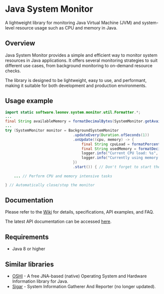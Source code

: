 Java System Monitor
===================
A lightweight library for monitoring Java Virtual Machine (JVM) and system-level resource usage such as CPU and memory in Java.

Overview
--------
Java System Monitor provides a simple and efficient way to monitor system resources in Java applications. It offers several monitoring strategies to suit different use cases, from background monitoring to on-demand resource checks.

The library is designed to be lightweight, easy to use, and performant, making it suitable for both development and production environments.

Usage example
-------------

```java
import static software.leonov.system.monitor.util.Formatter.*;
...
final String availableMemory = formatDecimalBytes(SystemMonitor.getAvailableMemory());
...
try (SystemMonitor monitor = BackgroundSystemMonitor
                               .updateEvery(Duration.ofSeconds(1))
                               .onUpdate((cpu, memory) -> {
                                   final String cpuLoad = formatPercent(cpu.getSystemCpuLoad());
                                   final String usedMemory = formatDecimalBytes(memory.getUsedMemory());
                                   logger.info("Current CPU load: %s", cpuLoad);
                                   logger.info("Currently using memory: %s out of %s", usedMemory, availableMemory);
                               })
                               .start()) { // Don't forget to start the monitor
                               
    ... // Perform CPU and memory intensive tasks

} // Automatically close/stop the monitor
```

Documentation
-------------
Please refer to the [Wiki](https://github.com/zleonov/java-system-monitor/wiki) for details, specifications, API examples, and FAQ.

The latest API documentation can be accessed [here](https://zleonov.github.io/java-system-monitor/api/latest).

Requirements
------------
- Java 8 or higher

Similar libraries
-----------------
- [OSHI](https://github.com/oshi/oshi) - A free JNA-based (native) Operating System and Hardware Information library for Java.
- [Sigar](https://github.com/hyperic/sigar) - System Information Gatherer And Reporter (no longer updated).